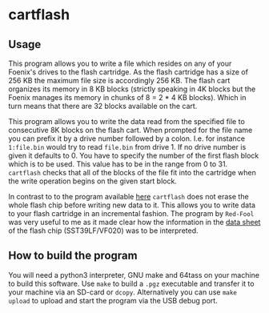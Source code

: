 # cartflash

## Usage
This program allows you to write a file which resides on any of your Foenix's drives to the flash cartridge.
As the flash cartridge has a size of 256 KB the maximum file size is accordingly 256 KB. The flash cart
organizes its memory in 8 KB blocks (strictly speaking in 4K blocks but the Foenix manages its memory in chunks of
8 = 2 * 4 KB blocks). Which in turn means that there are 32 blocks available on the cart.

This program allows you to write the data read from the specified file to consecutive 8K blocks on the
flash cart. When prompted for the file name you can prefix it by a drive number followed by a colon. I.e.
for instance `1:file.bin` would try to read `file.bin` from drive 1. If no drive number is given it
defaults to 0. You have to specify the number of the first flash block which is to be used. This value 
has to be in the range from 0 to 31. `cartflash` checks that all of the blocks of the file fit into the 
cartridge when the write operation begins on the given start block.

In contrast to to the program available [here](https://github.com/Red-Fool/F256_FlashCart ) `cartflash`
does not erase the whole flash chip before writing new data to it. This allows you to write data to
your flash cartridge in an incremental fashion. The program by `Red-Fool` was very useful to me as it
made clear how the information in the [data sheet](https://ww1.microchip.com/downloads/en/DeviceDoc/20005023B.pdf) 
of the flash chip (SST39LF/VF020) was to be interpreted.

## How to build the program

You will need a python3 interpreter, GNU make and 64tass on your machine to build this software.
Use `make` to build a `.pgz` executable and transfer it to your machine via an SD-card or `dcopy`.
Alternatively you can use `make upload` to upload and start the program via the USB debug port.
